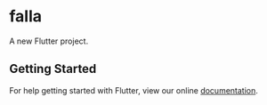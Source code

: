 # falla

A new Flutter project.

## Getting Started

For help getting started with Flutter, view our online
[documentation](https://flutter.io/).
